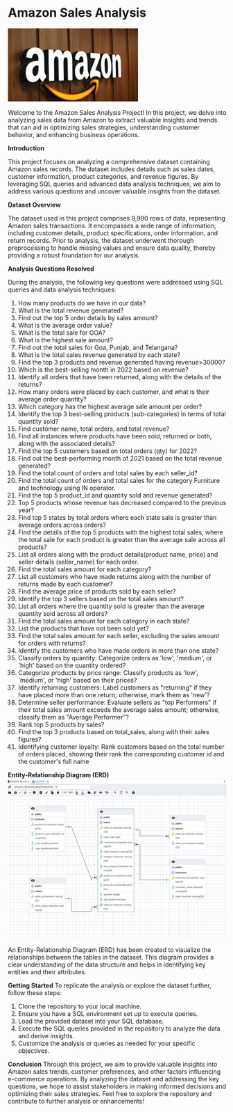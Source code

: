 # Amazon Sales Analysis

 ![Banner Image](https://github.com/Ankitha-2/Amazon_sales_analysis/blob/main/download.jpeg)

Welcome to the Amazon Sales Analysis Project! In this project, we delve into analyzing sales data from Amazon to extract valuable insights and trends that can aid in optimizing sales strategies, understanding customer behavior, and enhancing business operations.

**Introduction**

This project focuses on analyzing a comprehensive dataset containing Amazon sales records. The dataset includes details such as sales dates, customer information, product categories, and revenue figures. By leveraging SQL queries and advanced data analysis techniques, we aim to address various questions and uncover valuable insights from the dataset.

**Dataset Overview**

The dataset used in this project comprises 9,990 rows of data, representing Amazon sales transactions. It encompasses a wide range of information, including customer details, product specifications, order information, and return records. Prior to analysis, the dataset underwent thorough preprocessing to handle missing values and ensure data quality, thereby providing a robust foundation for our analysis.

**Analysis Questions Resolved**

During the analysis, the following key questions were addressed using SQL queries and data analysis techniques:

1.	How many products do we have in our data?
2.	What is the total revenue generated?
3.	Find out the top 5 order details by sales amount? 
4.	What is the average order value?
5.	What is the total sale for GOA?
6.	What is the highest sale amount?
7.	Find out the total sales for Goa, Punjab, and Telangana?
8.	What is the total sales revenue generated by each state?
9.	Find the top 3 products and revenue generated having revenue>30000?
10.	Which is the best-selling month in 2022 based on revenue?
11.	Identify all orders that have been returned, along with the details of the returns?
12.	How many orders were placed by each customer, and what is their average order quantity? 
13.	Which category has the highest average sale amount per order?
14.	Identify the top 3 best-selling products (sub-categories) in terms of total quantity sold?
15.	Find customer name, total orders, and total revenue?
16.	Find all instances where products have been sold, returned or both, along with the associated details?
17.	Find the top 5 customers based on total orders (qty) for 2022?
18.	Find out the best-performing month of 2021 based on the total revenue generated?
19.	Find the total count of orders and total sales by each seller_id?
20.	Find the total count of orders and total sales for the  category Furniture and technology using IN operator.
21.	Find the top 5 product_id and quantity sold and revenue generated?
22.	Top 5 products whose revenue has decreased compared to the previous year?
23.	Find top 5 states by total orders where each state sale is greater than average orders across orders?
24.	Find the details of the top 5 products with the highest total sales, where the total sale for each product is greater than the average sale across all products?
25.	List all orders along with the product details(product name, price) and seller details (seller_name) for each order.
26.	Find the total sales amount for each category?
27.	List all customers who have made returns along with the number of returns made by each customer?
28.	Find the average price of products sold by each seller?
29.	Identify the top 3 sellers based on the total sales amount?
30.	List all orders where the quantity sold is greater than the average quantity sold across all orders?
31.	Find the total sales amount for each category in each state?
32.	List the products that have not been sold yet?
33.	Find the total sales amount for each seller, excluding the sales amount for orders with returns?
34.	Identify the customers who have made orders in more than one state?
35.	Classify orders by quantity: Categorize orders as 'low', 'medium', or 'high' based on the quantity ordered?
36.	Categorize products by price range: Classify products as 'low', 'medium', or 'high' based on their prices?
37.	Identify returning customers: Label customers as "returning" if they have placed more than one return; otherwise, mark them as 'new'?
38.	Determine seller performance: Evaluate sellers as "top Performers" if their total sales amount exceeds the average sales amount; otherwise, classify them as "Average Performer"?
39.	Rank top 5 products by sales?
40.	Find the top 3 products based on total_sales, along with their sales figures?
41.	Identifying customer loyalty: Rank customers based on the  total number of orders placed, showing their rank the corresponding customer id and the customer's full name

**Entity-Relationship Diagram (ERD)**
![ERD Image](https://github.com/Ankitha-2/Amazon_sales_analysis/blob/main/ERD%20Amazon%20Database.png)
 
 An Entity-Relationship Diagram (ERD) has been created to visualize the relationships between the tables in the dataset. This diagram provides a clear understanding of the data structure and helps in identifying key entities and their attributes.

**Getting Started**
To replicate the analysis or explore the dataset further, follow these steps:
1.	Clone the repository to your local machine.
2.	Ensure you have a SQL environment set up to execute queries.
3.	Load the provided dataset into your SQL database.
4.	Execute the SQL queries provided in the repository to analyze the data and derive insights.
5.	Customize the analysis or queries as needed for your specific objectives.

**Conclusion**
Through this project, we aim to provide valuable insights into Amazon sales trends, customer preferences, and other factors influencing e-commerce operations. By analyzing the dataset and addressing the key questions, we hope to assist stakeholders in making informed decisions and optimizing their sales strategies. Feel free to explore the repository and contribute to further analysis or enhancements!


